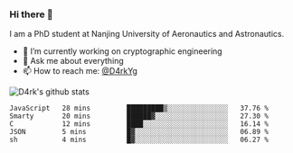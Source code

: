 ### Hi there 👋

I am a PhD student at Nanjing University of Aeronautics and Astronautics.

- 🔭 I’m currently working on cryptographic engineering
- 💬 Ask me about everything
- 📫 How to reach me: [@D4rkYg](https://twitter.com/D4rkYg)

![D4rk's github stats](https://github-readme-stats.vercel.app/api?username=dd4rk&show_icons=true&title_color=fff&icon_color=79ff97&text_color=9f9f9f&bg_color=151515)

<!--START_SECTION:waka-->
```text
JavaScript   28 mins         █████████▒░░░░░░░░░░░░░░░   37.76 % 
Smarty       20 mins         ██████▓░░░░░░░░░░░░░░░░░░   27.30 % 
C            12 mins         ████░░░░░░░░░░░░░░░░░░░░░   16.14 % 
JSON         5 mins          █▓░░░░░░░░░░░░░░░░░░░░░░░   06.89 % 
sh           4 mins          █▓░░░░░░░░░░░░░░░░░░░░░░░   06.27 % 
```
<!--END_SECTION:waka-->

